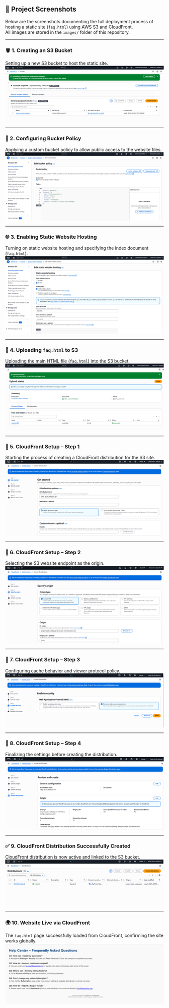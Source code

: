 ## 📸 Project Screenshots

Below are the screenshots documenting the full deployment process of hosting a static site (`faq.html`) using AWS S3 and CloudFront.  
All images are stored in the `images/` folder of this repository.

---

### 🪣 1. Creating an S3 Bucket
Setting up a new S3 bucket to host the static site.
![Creating S3 Bucket](images/Creating-S3-Bucket.png)

---

### 🔐 2. Configuring Bucket Policy
Applying a custom bucket policy to allow public access to the website files.
![Changing Bucket Policy](images/Changing-Bucket-Policy.png)

---

### 🌐 3. Enabling Static Website Hosting
Turning on static website hosting and specifying the index document (`faq.html`).
![Enabling Static Website Hosting](images/Enabling-Static-Website-Hosting.png)

---

### 📁 4. Uploading `faq.html` to S3
Uploading the main HTML file (`faq.html`) into the S3 bucket.
![Uploading faq.html](images/Uploading-faq.html-To-S3-Bucket.png)

---

### 🚀 5. CloudFront Setup – Step 1
Starting the process of creating a CloudFront distribution for the S3 site.
![CloudFront Step 1](images/Setting-CloudFront-S1.png)

---

### 🚀 6. CloudFront Setup – Step 2
Selecting the S3 website endpoint as the origin.
![CloudFront Step 2](images/Setting-CloudFront-S2.png)

---

### 🚀 7. CloudFront Setup – Step 3
Configuring cache behavior and viewer protocol policy.
![CloudFront Step 3](images/Setting-CloudFront-S3.png)

---

### 🚀 8. CloudFront Setup – Step 4
Finalizing the settings before creating the distribution.
![CloudFront Step 4](images/Setting-CloudFront-S4.png)

---

### ✅ 9. CloudFront Distribution Successfully Created
CloudFront distribution is now active and linked to the S3 bucket.
![CloudFront Created](images/CloudFront-Created.png)

---

### 🌍 10. Website Live via CloudFront
The `faq.html` page successfully loaded from CloudFront, confirming the site works globally.
![Working Website via CloudFront](images/Working-Static-Website-via-CloudFront-Origin.png)
